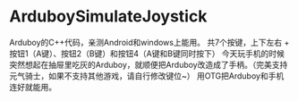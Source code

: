 # ArduboySimulateJoystick

Arduboy的C++代码，亲测Android和windows上能用。
共7个按键，上下左右 + 按钮1（A键）、按钮2（B键）和按钮4（A键和B键同时按下）
今天玩手机的时候突然想起在抽屉里吃灰的Arduboy，就顺便把Arduboy改造成了手柄。（完美支持元气骑士，如果不支持其他游戏，请自行修改键位~）
用OTG把Arduboy和手机连好就能用。
